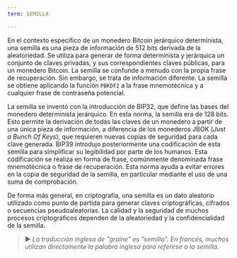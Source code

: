 ```yaml
---
term: SEMILLA

---
```

En el contexto específico de un monedero Bitcoin jerárquico determinista, una semilla es una pieza de información de 512 bits derivada de la aleatoriedad. Se utiliza para generar de forma determinista y jerárquica un conjunto de claves privadas, y sus correspondientes claves públicas, para un monedero Bitcoin. La semilla se confunde a menudo con la propia frase de recuperación. Sin embargo, se trata de información diferente. La semilla se obtiene aplicando la función `PBKDF2` a la frase mnemotécnica y a cualquier frase de contraseña potencial.

La semilla se inventó con la introducción de BIP32, que define las bases del monedero determinista jerárquico. En esta norma, la semilla era de 128 bits. Esto permite la derivación de todas las claves de un monedero a partir de una única pieza de información, a diferencia de los monederos JBOK (*Just a Bunch Of Keys*), que requieren nuevas copias de seguridad para cada clave generada. BIP39 introdujo posteriormente una codificación de esta semilla para simplificar su legibilidad por parte de los humanos. Esta codificación se realiza en forma de frase, comúnmente denominada frase mnemotécnica o frase de recuperación. Esta norma ayuda a evitar errores en la copia de seguridad de la semilla, en particular mediante el uso de una suma de comprobación.

De forma más general, en criptografía, una semilla es un dato aleatorio utilizado como punto de partida para generar claves criptográficas, cifrados o secuencias pseudoaleatorias. La calidad y la seguridad de muchos procesos criptográficos dependen de la aleatoriedad y la confidencialidad de la semilla.

> ► *La traducción inglesa de "graine" es "semilla". En francés, muchos utilizan directamente la palabra inglesa para referirse a la semilla.*